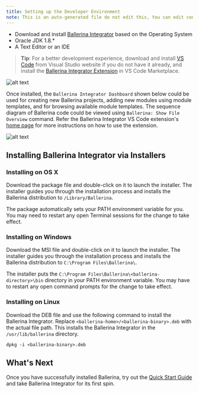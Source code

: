 ```yaml
---
title: Setting up the Developer Environment
note: This is an auto-generated file do not edit this, You can edit content in "ballerina-integrator" repo
---
```



* Download and install [Ballerina Integrator](https://wso2.com/integration/ballerina-integrator/) based on the Operating System
* Oracle JDK 1.8.*
* A Text Editor or an IDE
> **Tip**: For a better development experience, download and install [VS Code](https://code.visualstudio.com/Download) from Visual Studio website
if you do not have it already, and install the [Ballerina Integrator Extension](https://marketplace.visualstudio.com/items?itemName=WSO2.ballerina-integrator) in VS Code Marketplace.

![alt text](../../assets/img/vs-code-plugin.png)

Once installed, the `Ballerina Integrator Dashboard` shown below could be used for creating new Ballerina
projects, adding new modules using module templates, and for browsing available module templates. The sequence
diagram of Ballerina code could be viewed using `Ballerina: Show File Overview` command. Refer the Ballerina
Integrator VS Code extension's [home page](https://marketplace.visualstudio.com/items?itemName=WSO2.ballerina-integrator)
for more instructions on how to use the extension.

![alt text](../../assets/img/vs-code-landing.png)

## Installing Ballerina Integrator via Installers

### Installing on OS X

Download the package file and double-click on it to launch the installer. The installer guides you through the installation process and installs the Ballerina distribution to `/Library/Ballerina`.

The package automatically sets your PATH environment variable for you. You may need to restart any open Terminal sessions for the change to take effect.

### Installing on Windows

Download the MSI file and double-click on it to launch the installer. The installer guides you through the installation process and installs the Ballerina distribution to `C:\Program Files\Ballerina\`.

The installer puts the `C:\Program Files\Ballerina\<ballerina-directory>\bin` directory in your PATH environment variable. You may have to restart any open command prompts for the change to take effect.

### Installing on Linux

Download the DEB file and use the following command to install the Ballerina Integrator. Replace `<ballerina-home>/<ballerina-binary>.deb` with the actual file path. This installs the Ballerina Integrator in the `/usr/lib/ballerina` directory.
```
dpkg -i <ballerina-binary>.deb
```

## What's Next
Once you have successfully installed Ballerina, try out the [Quick Start Guide](../get-started/quick-start-guide.md) and take Ballerina Integrator for its first spin.

